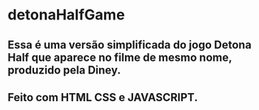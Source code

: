 # detonaHalfGame
## Essa é uma versão simplificada do jogo Detona Half que aparece no filme de mesmo nome, produzido pela Diney.
## Feito com HTML CSS e JAVASCRIPT.
